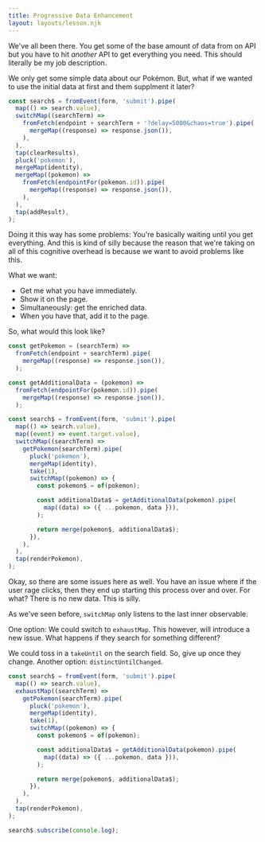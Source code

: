 ```yaml
---
title: Progressive Data Enhancement
layout: layouts/lesson.njk
---
```


We've all been there. You get some of the base amount of data from on API but you have to hit _another_ API to get everything you need. This should literally be my job description.

We only get some simple data about our Pokémon. But, what if we wanted to use the initial data at first and them supplment it later?

```js
const search$ = fromEvent(form, 'submit').pipe(
  map(() => search.value),
  switchMap((searchTerm) =>
    fromFetch(endpoint + searchTerm + '?delay=5000&chaos=true').pipe(
      mergeMap((response) => response.json()),
    ),
  ),
  tap(clearResults),
  pluck('pokemon'),
  mergeMap(identity),
  mergeMap((pokemon) =>
    fromFetch(endpointFor(pokemon.id)).pipe(
      mergeMap((response) => response.json()),
    ),
  ),
  tap(addResult),
);
```

Doing it this way has some problems: You're basically waiting until you get everything. And this is kind of silly because the reason that we're taking on all of this cognitive overhead is because we want to avoid problems like this.

What we want:

- Get me what you have immediately.
- Show it on the page.
- Simultaneously: get the enriched data.
- When you have that, add it to the page.

So, what would this look like?

```js
const getPokemon = (searchTerm) =>
  fromFetch(endpoint + searchTerm).pipe(
    mergeMap((response) => response.json()),
  );

const getAdditionalData = (pokemon) =>
  fromFetch(endpointFor(pokemon.id)).pipe(
    mergeMap((response) => response.json()),
  );

const search$ = fromEvent(form, 'submit').pipe(
  map(() => search.value),
  map((event) => event.target.value),
  switchMap((searchTerm) =>
    getPokemon(searchTerm).pipe(
      pluck('pokemon'),
      mergeMap(identity),
      take(1),
      switchMap((pokemon) => {
        const pokemon$ = of(pokemon);

        const additionalData$ = getAdditionalData(pokemon).pipe(
          map((data) => ({ ...pokemon, data })),
        );

        return merge(pokemon$, additionalData$);
      }),
    ),
  ),
  tap(renderPokemon),
);
```

Okay, so there are some issues here as well. You have an issue where if the user rage clicks, then they end up starting this process over and over. For what? There is no new data. This is silly.

As we've seen before, `switchMap` only listens to the last inner observable.

One option: We could switch to `exhaustMap`. This however, will introduce a new issue. What happens if they search for something different?

We could toss in a `takeUntil` on the search field. So, give up once they change. Another option: `distinctUntilChanged`.

```js
const search$ = fromEvent(form, 'submit').pipe(
  map(() => search.value),
  exhaustMap((searchTerm) =>
    getPokemon(searchTerm).pipe(
      pluck('pokemon'),
      mergeMap(identity),
      take(1),
      switchMap((pokemon) => {
        const pokemon$ = of(pokemon);

        const additionalData$ = getAdditionalData(pokemon).pipe(
          map((data) => ({ ...pokemon, data })),
        );

        return merge(pokemon$, additionalData$);
      }),
    ),
  ),
  tap(renderPokemon),
);

search$.subscribe(console.log);
```
